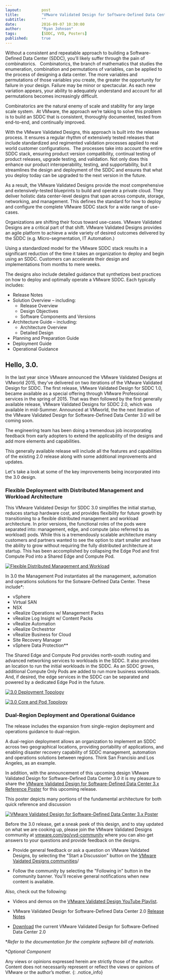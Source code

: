```yaml
---
layout:         post
title:          "VMware Validated Design for Software-Defined Data Center 3.0 & Reference Poster"
subtitle:       ""
date:           2016-09-07 10:30:00
author:         "Ryan Johnson"
tags:           [SDDC, VVD, Posters]
published:      true
---
```


Without a consistent and repeatable approach to building a Software-Defined Data Center (SDDC), you’ll likely suffer through the pain of combinatorics.   Combinatorics, the branch of mathematics that studies the enumeration, combination and permutations of variables, can be applied to the process of designing a data center. The more variables and permutations of those variables you create, the greater the opportunity for failure in your design. Failure may be minor or spectacular. As each new variation appears, your ability to adequately understand and account for all permutations becomes increasingly difficult.  Combinatorics are the natural enemy of scale and stability for any large scale system.  At VMware, the approach we’re taking to solve this problem is to build an SDDC that is consistent, thoroughly documented, tested from end-to-end, and continually improved.  With the VMware Validated Designs, this approach is built into the release process. It ensures a regular rhythm of extensively tested releases that include standardized and regimented validation processes applied to real world customer configurations.  The processes take into account the entire SDDC stack, ensuring product version compatibility, continual testing of product releases, upgrade testing, and validation. Not only does this enhance our product interoperability, testing, and supportability, but it streamlines the design and deployment of the SDDC and ensures that what you deploy today can be upgraded to the next version in the future.As a result, the VMware Validated Designs provide the most comprehensive and extensively-tested blueprints to build and operate a private cloud. They deliver holistic data center-level designs that span across compute, storage, networking, and management.  This defines the standard for how to deploy and configure the complete VMware SDDC stack for a wide range of use-cases. 

Organizations are shifting their focus toward use-cases. VMware Validated Designs are a critical part of that shift. VMware Validated Designs provides an agile platform to achieve a wide variety of desired outcomes delivered by the SDDC (e.g. Micro-segmentation, IT Automation.)
Using a standardized model for the VMware SDDC stack results in a significant reduction of the time it takes an organization to deploy and begin using an SDDC. Customers can accelerate their design and implementations from months to mere weeks. 
The designs also include detailed guidance that synthetizes best practices on how to deploy and optimally operate a VMware SDDC. Each typically includes:* Release Notes
* Solution Overview – including:
	* Release Overview
	* Design Objectives
	* Software Components and Versions
* Architecture Guide – including:
	* Architecture Overview
	* Detailed Design
* Planning and Preparation Guide 
* Deployment Guide
* Operational Guidance ## Hello, 3.0.In the last year since VMware announced the VMware Validated Designs at VMworld 2015, they've delivered on two iterations of the VMware Validated Design for SDDC. The first release, VMware Validated Design for SDDC 1.0, became available as a special offering through VMware Professional services in the spring of 2015.  That was then followed by the first generally available release, VMware Validated Designs for SDDC 2.0, which was available in mid-Summer.  Announced at VMworld, the  the next iteration of the VMware Validated Design for Software-Defined Data Center 3.0 will be coming soon.

The engineering team has been doing a tremendous job incorporating feedback from early adopters to extend the applicability of the designs and add more elements and capabilities.

This generally available release will include all the features and capabilities of the existing 2.0 release along with some additional improvements and updates.

Let's take a look at some of the key improvements being incorporated into the 3.0 design.

### Flexible Deployment with Distributed Management and Workload Architecture

This VMware Validated Design for SDDC 3.0 simplifies the initial startup, reduces startup hardware cost, and provides flexibility for future growth by transitioning to a flexible distributed management and workload architecture. In prior versions, the functional roles of the pods were separated into: management, edge, and compute (also referred to as workload) pods. While this is a tremendously scalable architecture many customers and partners wanted to see the option to start smaller and have the ability to grow without requiring the fully distributed architecture at startup. This has been accomplished by collapsing the Edge Pod and first Compute Pod into a Shared Edge and Compute Pod.

[![Flexible Distributed Management and Workload](/images/post-vvd-sddc-3x-pods.png)](/images/post-vvd-sddc-3x-pods.png)

In 3.0 the Management Pod instantiates all the management, automation and operations solutions for the Sotware-Defined Data Center. These include*:

* vSphere
* Virtual SAN
* NSX
* vRealize Operations w/ Management Packs
* vRealize Log Insight w/ Content Packs
* vRealize Automation
* vRealize Orchestrtor
* vRealize Business for Cloud
* Site Recovery Manager
* vSphere Data Protection**

The Shared Edge and Compute Pod provides north-south routing and advanced networking services to workloads in the SDDC. It also provides an location to run the initial workloads in the SDDC. As an SDDC grows, additional Compute Only Pods are added to run more business workloads. And, if desired, the edge services in the SDDC can be separated and powered by a dedicated Edge Pod in the future.

[![3.0 Deployment Topology](/images/post-vvd-sddc-3x-deployment.png)](/images/post-vvd-sddc-3x-deployment.png)

[![3.0 Core and Pod Topology](/images/post-vvd-sddc-3x-core-pod.png)](/images/post-vvd-sddc-3x-core-pod.png)

### Dual-Region Deployment and Operational Guidance

The release includes the expansion from single-region deployment and operations guidance to dual-region. 

A dual-region deployment allows an organization to implement an SDDC across two geographical locations, providing portability of applications, and enabling disaster recovery capability of SDDC management, automation and operations solutions between regions.
Think San Francisio and Los Angeles, as an example.

In addition, with the announcement of this upcoming design VMware Validated Design for Software-Defined Data Center 3.0 it is my pleasure to share the [VMware Validated Design for Software-Defined Data Center 3.x Reference Poster](https://communities.vmware.com/docs/DOC-32783) for this upcoming release.

This poster depicts many portions of the fundamental architecture for both quick reference and discussion

[![VMware Validated Design for Software-Defined Data Center 3.x Poster](/images/poster-vvd-sddc-3x.png)](https://communities.vmware.com/docs/DOC-32783)

Before the 3.0 release, get a sneak peek of this design, and to stay updated on what we are cooking up, please join the VMware Validated Designs community at [vmware.com/go/vvd-community](vmware.com/go/vvd-community) where you can also get answers to your questions and provide feedback on the designs.

* Provide general feedback or ask a question on VMware Validated Designs, by selecting the "Start a Discussion" button on the [VMware Vaidated Designs communities](http://www.vmware.com/go/vvd-community)/

* Follow the community by selecting the "Following in" button in the community banner. You'll receive general notifications when new content is available.

Also, check out the following:

* Videos and demos on the [VMware Validated Design YouTube Playlist](http://vmware.com/go/vvd-videos).

* VMware Validated Design for Software-Defined Data Center 2.0 [Release Notes](http://pubs.vmware.com/Release_Notes/en/vvd/20/vmware-validated-design-20-release-notes.html)

* [Download](http://www.vmware.com/go/vvd-sddc) the current VMware Validated Design for Software-Defined Data Center 2.0

**Refer to the documentation for the complete software bill of materials.*

**Optional Component*

Any views or opinions expressed herein are strictly those of the author. Content does not necessarily represent or reflect the views or opinions of VMware or the author’s mother.
{: .notice_info}





